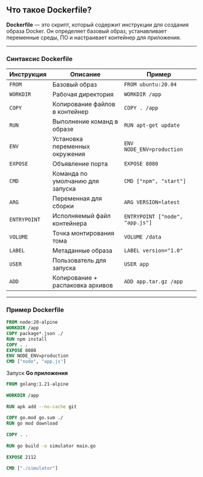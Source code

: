 # 

## Что такое Dockerfile?

**Dockerfile** — это скрипт, который содержит инструкции для создания образа Docker. Он определяет базовый образ, устанавливает переменные среды, ПО и настраивает контейнер для приложения.

---

### Синтаксис Dockerfile

| Инструкция   | Описание                         | Пример                          |
| ------------ | -------------------------------- | ------------------------------- |
| `FROM`       | Базовый образ                    | `FROM ubuntu:20.04`             |
| `WORKDIR`    | Рабочая директория               | `WORKDIR /app`                  |
| `COPY`       | Копирование файлов в контейнер   | `COPY . /app`                   |
| `RUN`        | Выполнение команд в образе       | `RUN apt-get update`            |
| `ENV`        | Установка переменных окружения   | `ENV NODE_ENV=production`       |
| `EXPOSE`     | Объявление порта                 | `EXPOSE 8080`                   |
| `CMD`        | Команда по умолчанию для запуска | `CMD ["npm", "start"]`          |
| `ARG`        | Переменная для сборки            | `ARG VERSION=latest`            |
| `ENTRYPOINT` | Исполняемый файл контейнера      | `ENTRYPOINT ["node", "app.js"]` |
| `VOLUME`     | Точка монтирования тома          | `VOLUME /data`                  |
| `LABEL`      | Метаданные образа                | `LABEL version="1.0"`           |
| `USER`       | Пользователь для запуска         | `USER app`                      |
| `ADD`        | Копирование + распаковка архивов | `ADD app.tar.gz /app`           |

---

### Пример Dockerfile

```dockerfile
FROM node:20-alpine
WORKDIR /app
COPY package*.json ./
RUN npm install
COPY . .
EXPOSE 8080
ENV NODE_ENV=production
CMD ["node", "app.js"]
```

Запуск **Go приложения**

```dockerfile
FROM golang:1.21-alpine  
  
WORKDIR /app  
  
RUN apk add --no-cache git  
  
COPY go.mod go.sum ./  
RUN go mod download  
  
COPY . .  
  
RUN go build -o simulator main.go  
  
EXPOSE 2112  
  
CMD ["./simulator"]
```
